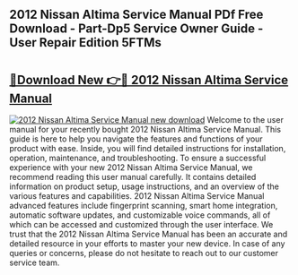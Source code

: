 ## 2012 Nissan Altima Service Manual PDf Free Download - Part-Dp5 Service Owner Guide - User Repair Edition 5FTMs

# <h2><a href="http://bc2024.oget.top/?id=2012+Nissan+Altima+Service+Manual">🔗Download New 👉🔴 2012 Nissan Altima Service Manual</a></h2>

[![2012 Nissan Altima Service Manual new download](https://i.imgur.com/5g1atiW.png)](http://bc2024.oget.top/?id=2012+Nissan+Altima+Service+Manual)
Welcome to the user manual for your recently bought 2012 Nissan Altima Service Manual. This guide is here to help you navigate the features and functions of your product with ease. Inside, you will find detailed instructions for installation, operation, maintenance, and troubleshooting. To ensure a successful experience with your new 2012 Nissan Altima Service Manual, we recommend reading this user manual carefully. It contains detailed information on product setup, usage instructions, and an overview of the various features and capabilities. 2012 Nissan Altima Service Manual advanced features include fingerprint scanning, smart home integration, automatic software updates, and customizable voice commands, all of which can be accessed and customized through the user interface. We trust that the 2012 Nissan Altima Service Manual has been an accurate and detailed resource in your efforts to master your new device. In case of any queries or concerns, please do not hesitate to reach out to our customer service team.
